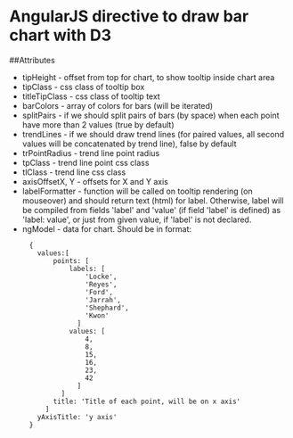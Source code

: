 AngularJS directive to draw bar chart with D3
=============================================

##Attributes

 - tipHeight - offset from top for chart, to show tooltip inside chart area
 - tipClass - css class of tooltip box
 - titleTipClass - css class of tooltip text
 - barColors - array of colors for bars (will be iterated)
 - splitPairs - if we should split pairs of bars (by space) when each point have more than 2 values (true by default)
 - trendLines - if we should draw trend lines (for paired values, all second values will be concatenated by trend line), false by default
 - trPointRadius - trend line point radius
 - tpClass - trend line point css class
 - tlClass - trend line css class
 - axisOffsetX, Y - offsets for X and Y axis
 - labelFormatter - function will be called on tooltip rendering (on mouseover) and should return text (html) for label. Otherwise, label will be compiled from fields 'label' and 'value' (if field 'label' is defined) as 'label: value', or just from given value, if 'label' is not declared.
 - ngModel - data for chart. Should be in format:
```
	 {
	   values:[
		   points: [
			   labels: [
				   'Locke',
				   'Reyes',
				   'Ford',
				   'Jarrah',
				   'Shephard',
				   'Kwon'
				 ]
			   values: [
				   4,
				   8,
				   15,
				   16,
				   23,
				   42
				 ]
			 ]
		   title: 'Title of each point, will be on x axis'
		 ]
	   yAxisTitle: 'y axis'
	 }
```
